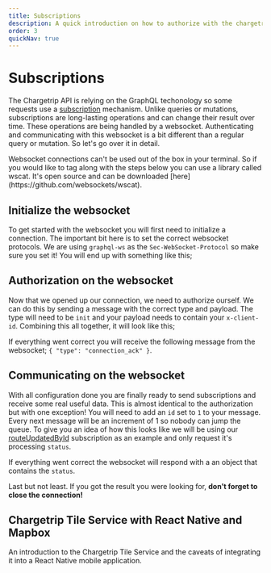 ```yaml
---
title: Subscriptions
description: A quick introduction on how to authorize with the chargetrip websocket so you can use GraphQL subscriptions
order: 3
quickNav: true
---
```

# Subscriptions

The Chargetrip API is relying on the GraphQL techonology so some requests use a [subscription](https://spec.graphql.org/draft/#sec-Subscription) mechanism. Unlike queries or mutations, subscriptions are long-lasting operations and can change their result over time. These operations are being handled by a websocket. Authenticating and communicating with this websocket is a bit different than a regular query or mutation. So let's go over it in detail.

<note display="block">
Websocket connections can't be used out of the box in your terminal. So if you would like to tag along with the steps below you can use a library called wscat. It's open source and can be downloaded [here](https://github.com/websockets/wscat).
</note>

## Initialize the websocket
To get started with the websocket you will first need to initialize a connection. The important bit here is to set the correct websocket protocols. We are using `graphql-ws` as the `Sec-WebSocket-Protocol` so make sure you set it! You will end up with something like this;

<code-block lang="bash" prefix="Subscriptions" title="Initialization">
</code-block>

## Authorization on the websocket
Now that we opened up our connection, we need to authorize ourself. We can do this by sending a message with the correct type and payload. The type will need to be `init` and your payload needs to contain your `x-client-id`. Combining this all together, it will look like this;

<code-block lang="bash" prefix="Subscriptions" title="Authorization">
</code-block>

If everything went correct you will receive the following message from the websocket; `{ "type": "connection_ack" }`.

## Communicating on the websocket
With all configuration done you are finally ready to send subscriptions and receive some real useful data. This is almost identical to the authorization but with one exception! You will need to add an `id` set to `1` to your message. Every next message will be an increment of 1 so nobody can jump the queue. To give you an idea of how this looks like we will be using our [routeUpdatedById](/API-Reference/Routes/subscribe-to-route-updates) subscription as an example and only request it's processing `status`. 

<code-block lang="bash" prefix="Subscriptions" title="Communicating">
</code-block>

If everything went correct the websocket will respond with a an object that contains the `status`. 

Last but not least. If you got the result you were looking for, **don't forget to close the connection!** 

<right-aside large="true">

<article-teaser src="globe.svg" href="https://medium.com/chargetrip/chargetrip-tile-service-with-react-native-and-mapbox-228dae36a574">

## Chargetrip Tile Service with React Native and Mapbox
An introduction to the Chargetrip Tile Service and the caveats of integrating it into a React Native mobile application.

</article-teaser>

<latest-updates></latest-updates>

</right-aside>
		

